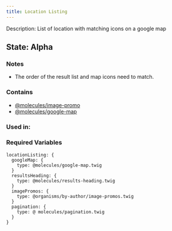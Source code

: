 ```yaml
---
title: Location Listing
---
```

Description: List of location with matching icons on a google map

## State: Alpha

### Notes
- The order of the result list and map icons need to match.

### Contains
- [@molecules/image-promo](?p=molecules-image-promo)
- [@molecules/google-map](?p=molecules-google-map)

### Used in:


### Required Variables

~~~
locationListing: {
  googleMap: {
    type: @molecules/google-map.twig
  }
  resultsHeading: {
    type: @molecules/results-heading.twig
  }
  imagePromos: {
    type: @organisms/by-author/image-promos.twig
  }
  pagination: {
    type: @ molecules/pagination.twig
  }
}

~~~

